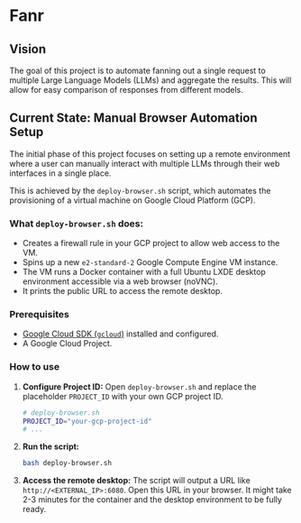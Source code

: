 # Fanr

## Vision

The goal of this project is to automate fanning out a single request to multiple Large Language Models (LLMs) and aggregate the results. This will allow for easy comparison of responses from different models.

## Current State: Manual Browser Automation Setup

The initial phase of this project focuses on setting up a remote environment where a user can manually interact with multiple LLMs through their web interfaces in a single place.

This is achieved by the `deploy-browser.sh` script, which automates the provisioning of a virtual machine on Google Cloud Platform (GCP).

### What `deploy-browser.sh` does:

- Creates a firewall rule in your GCP project to allow web access to the VM.
- Spins up a new `e2-standard-2` Google Compute Engine VM instance.
- The VM runs a Docker container with a full Ubuntu LXDE desktop environment accessible via a web browser (noVNC).
- It prints the public URL to access the remote desktop.

### Prerequisites

- [Google Cloud SDK (`gcloud`)](https://cloud.google.com/sdk/docs/install) installed and configured.
- A Google Cloud Project.

### How to use

1.  **Configure Project ID:**
    Open `deploy-browser.sh` and replace the placeholder `PROJECT_ID` with your own GCP project ID.

    ```bash
    # deploy-browser.sh
    PROJECT_ID="your-gcp-project-id"
    # ...
    ```

2.  **Run the script:**

    ```bash
    bash deploy-browser.sh
    ```

3.  **Access the remote desktop:**
    The script will output a URL like `http://<EXTERNAL_IP>:6080`. Open this URL in your browser. It might take 2-3 minutes for the container and the desktop environment to be fully ready.
